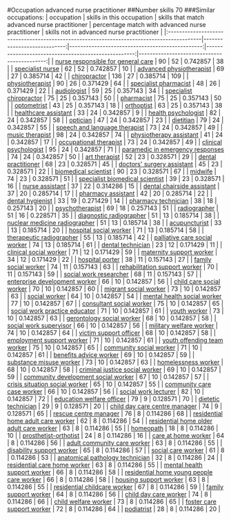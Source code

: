 #Occupation advanced nurse practitioner
##Number skills 70
###Similar occupations:
| occupation                                                                                |   skills in this occupation |   skills that match advanced nurse practitioner |   percentage match with advanced nurse practitioner |   skills not in advanced nurse practitioner |
|:------------------------------------------------------------------------------------------|----------------------------:|------------------------------------------------:|----------------------------------------------------:|--------------------------------------------:|
| [nurse responsible for general care](nurse_responsible_for_general_care.md)               |                          90 |                                              52 |                                            0.742857 |                                          38 |
| [specialist nurse](specialist_nurse.md)                                                   |                          62 |                                              52 |                                            0.742857 |                                          10 |
| [advanced physiotherapist](advanced_physiotherapist.md)                                   |                          69 |                                              27 |                                            0.385714 |                                          42 |
| [chiropractor](chiropractor.md)                                                           |                         136 |                                              27 |                                            0.385714 |                                         109 |
| [physiotherapist](physiotherapist.md)                                                     |                          90 |                                              26 |                                            0.371429 |                                          64 |
| [specialist pharmacist](specialist_pharmacist.md)                                         |                          48 |                                              26 |                                            0.371429 |                                          22 |
| [audiologist](audiologist.md)                                                             |                          59 |                                              25 |                                            0.357143 |                                          34 |
| [specialist chiropractor](specialist_chiropractor.md)                                     |                          75 |                                              25 |                                            0.357143 |                                          50 |
| [pharmacist](pharmacist.md)                                                               |                          75 |                                              25 |                                            0.357143 |                                          50 |
| [optometrist](optometrist.md)                                                             |                          43 |                                              25 |                                            0.357143 |                                          18 |
| [orthoptist](orthoptist.md)                                                               |                          63 |                                              25 |                                            0.357143 |                                          38 |
| [healthcare assistant](healthcare_assistant.md)                                           |                          33 |                                              24 |                                            0.342857 |                                           9 |
| [health psychologist](health_psychologist.md)                                             |                          82 |                                              24 |                                            0.342857 |                                          58 |
| [optician](optician.md)                                                                   |                          47 |                                              24 |                                            0.342857 |                                          23 |
| [dietitian](dietitian.md)                                                                 |                          79 |                                              24 |                                            0.342857 |                                          55 |
| [speech and language therapist](speech_and_language_therapist.md)                         |                          73 |                                              24 |                                            0.342857 |                                          49 |
| [music therapist](music_therapist.md)                                                     |                          98 |                                              24 |                                            0.342857 |                                          74 |
| [physiotherapy assistant](physiotherapy_assistant.md)                                     |                          41 |                                              24 |                                            0.342857 |                                          17 |
| [occupational therapist](occupational_therapist.md)                                       |                          73 |                                              24 |                                            0.342857 |                                          49 |
| [clinical psychologist](clinical_psychologist.md)                                         |                          95 |                                              24 |                                            0.342857 |                                          71 |
| [paramedic in emergency responses](paramedic_in_emergency_responses.md)                   |                          74 |                                              24 |                                            0.342857 |                                          50 |
| [art therapist](art_therapist.md)                                                         |                          52 |                                              23 |                                            0.328571 |                                          29 |
| [dental practitioner](dental_practitioner.md)                                             |                          68 |                                              23 |                                            0.328571 |                                          45 |
| [doctors' surgery assistant](doctors'_surgery_assistant.md)                               |                          45 |                                              23 |                                            0.328571 |                                          22 |
| [biomedical scientist](biomedical_scientist.md)                                           |                          90 |                                              23 |                                            0.328571 |                                          67 |
| [midwife](midwife.md)                                                                     |                          74 |                                              23 |                                            0.328571 |                                          51 |
| [specialist biomedical scientist](specialist_biomedical_scientist.md)                     |                          39 |                                              23 |                                            0.328571 |                                          16 |
| [nurse assistant](nurse_assistant.md)                                                     |                          37 |                                              22 |                                            0.314286 |                                          15 |
| [dental chairside assistant](dental_chairside_assistant.md)                               |                          37 |                                              20 |                                            0.285714 |                                          17 |
| [pharmacy assistant](pharmacy_assistant.md)                                               |                          42 |                                              20 |                                            0.285714 |                                          22 |
| [dental hygienist](dental_hygienist.md)                                                   |                          33 |                                              19 |                                            0.271429 |                                          14 |
| [pharmacy technician](pharmacy_technician.md)                                             |                          38 |                                              18 |                                            0.257143 |                                          20 |
| [psychotherapist](psychotherapist.md)                                                     |                          69 |                                              18 |                                            0.257143 |                                          51 |
| [radiographer](radiographer.md)                                                           |                          51 |                                              16 |                                            0.228571 |                                          35 |
| [diagnostic radiographer](diagnostic_radiographer.md)                                     |                          51 |                                              13 |                                            0.185714 |                                          38 |
| [nuclear medicine radiographer](nuclear_medicine_radiographer.md)                         |                          51 |                                              13 |                                            0.185714 |                                          38 |
| [acupuncturist](acupuncturist.md)                                                         |                          33 |                                              13 |                                            0.185714 |                                          20 |
| [hospital social worker](hospital_social_worker.md)                                       |                          71 |                                              13 |                                            0.185714 |                                          58 |
| [therapeutic radiographer](therapeutic_radiographer.md)                                   |                          55 |                                              13 |                                            0.185714 |                                          42 |
| [palliative care social worker](palliative_care_social_worker.md)                         |                          74 |                                              13 |                                            0.185714 |                                          61 |
| [dental technician](dental_technician.md)                                                 |                          23 |                                              12 |                                            0.171429 |                                          11 |
| [clinical social worker](clinical_social_worker.md)                                       |                          71 |                                              12 |                                            0.171429 |                                          59 |
| [maternity support worker](maternity_support_worker.md)                                   |                          34 |                                              12 |                                            0.171429 |                                          22 |
| [hospital porter](hospital_porter.md)                                                     |                          38 |                                              11 |                                            0.157143 |                                          27 |
| [family social worker](family_social_worker.md)                                           |                          74 |                                              11 |                                            0.157143 |                                          63 |
| [rehabilitation support worker](rehabilitation_support_worker.md)                         |                          70 |                                              11 |                                            0.157143 |                                          59 |
| [social work researcher](social_work_researcher.md)                                       |                          68 |                                              11 |                                            0.157143 |                                          57 |
| [enterprise development worker](enterprise_development_worker.md)                         |                          66 |                                              10 |                                            0.142857 |                                          56 |
| [child care social worker](child_care_social_worker.md)                                   |                          70 |                                              10 |                                            0.142857 |                                          60 |
| [migrant social worker](migrant_social_worker.md)                                         |                          73 |                                              10 |                                            0.142857 |                                          63 |
| [social worker](social_worker.md)                                                         |                          64 |                                              10 |                                            0.142857 |                                          54 |
| [mental health social worker](mental_health_social_worker.md)                             |                          77 |                                              10 |                                            0.142857 |                                          67 |
| [consultant social worker](consultant_social_worker.md)                                   |                          75 |                                              10 |                                            0.142857 |                                          65 |
| [social work practice educator](social_work_practice_educator.md)                         |                          71 |                                              10 |                                            0.142857 |                                          61 |
| [youth worker](youth_worker.md)                                                           |                          73 |                                              10 |                                            0.142857 |                                          63 |
| [gerontology social worker](gerontology_social_worker.md)                                 |                          68 |                                              10 |                                            0.142857 |                                          58 |
| [social work supervisor](social_work_supervisor.md)                                       |                          66 |                                              10 |                                            0.142857 |                                          56 |
| [military welfare worker](military_welfare_worker.md)                                     |                          74 |                                              10 |                                            0.142857 |                                          64 |
| [victim support officer](victim_support_officer.md)                                       |                          68 |                                              10 |                                            0.142857 |                                          58 |
| [employment support worker](employment_support_worker.md)                                 |                          71 |                                              10 |                                            0.142857 |                                          61 |
| [youth offending team worker](youth_offending_team_worker.md)                             |                          75 |                                              10 |                                            0.142857 |                                          65 |
| [community social worker](community_social_worker.md)                                     |                          71 |                                              10 |                                            0.142857 |                                          61 |
| [benefits advice worker](benefits_advice_worker.md)                                       |                          69 |                                              10 |                                            0.142857 |                                          59 |
| [substance misuse worker](substance_misuse_worker.md)                                     |                          73 |                                              10 |                                            0.142857 |                                          63 |
| [homelessness worker](homelessness_worker.md)                                             |                          68 |                                              10 |                                            0.142857 |                                          58 |
| [criminal justice social worker](criminal_justice_social_worker.md)                       |                          69 |                                              10 |                                            0.142857 |                                          59 |
| [community development social worker](community_development_social_worker.md)             |                          67 |                                              10 |                                            0.142857 |                                          57 |
| [crisis situation social worker](crisis_situation_social_worker.md)                       |                          65 |                                              10 |                                            0.142857 |                                          55 |
| [community care case worker](community_care_case_worker.md)                               |                          66 |                                              10 |                                            0.142857 |                                          56 |
| [social work lecturer](social_work_lecturer.md)                                           |                          82 |                                              10 |                                            0.142857 |                                          72 |
| [education welfare officer](education_welfare_officer.md)                                 |                          79 |                                               9 |                                            0.128571 |                                          70 |
| [dietetic technician](dietetic_technician.md)                                             |                          29 |                                               9 |                                            0.128571 |                                          20 |
| [child day care centre manager](child_day_care_centre_manager.md)                         |                          74 |                                               9 |                                            0.128571 |                                          65 |
| [rescue centre manager](rescue_centre_manager.md)                                         |                          76 |                                               8 |                                            0.114286 |                                          68 |
| [residential home adult care worker](residential_home_adult_care_worker.md)               |                          62 |                                               8 |                                            0.114286 |                                          54 |
| [residential home older adult care worker](residential_home_older_adult_care_worker.md)   |                          63 |                                               8 |                                            0.114286 |                                          55 |
| [homeopath](homeopath.md)                                                                 |                          18 |                                               8 |                                            0.114286 |                                          10 |
| [prosthetist-orthotist](prosthetist-orthotist.md)                                         |                          24 |                                               8 |                                            0.114286 |                                          16 |
| [care at home worker](care_at_home_worker.md)                                             |                          64 |                                               8 |                                            0.114286 |                                          56 |
| [adult community care worker](adult_community_care_worker.md)                             |                          63 |                                               8 |                                            0.114286 |                                          55 |
| [disability support worker](disability_support_worker.md)                                 |                          65 |                                               8 |                                            0.114286 |                                          57 |
| [social care worker](social_care_worker.md)                                               |                          61 |                                               8 |                                            0.114286 |                                          53 |
| [anatomical pathology technician](anatomical_pathology_technician.md)                     |                          32 |                                               8 |                                            0.114286 |                                          24 |
| [residential care home worker](residential_care_home_worker.md)                           |                          63 |                                               8 |                                            0.114286 |                                          55 |
| [mental health support worker](mental_health_support_worker.md)                           |                          66 |                                               8 |                                            0.114286 |                                          58 |
| [residential home young people care worker](residential_home_young_people_care_worker.md) |                          66 |                                               8 |                                            0.114286 |                                          58 |
| [housing support worker](housing_support_worker.md)                                       |                          63 |                                               8 |                                            0.114286 |                                          55 |
| [residential childcare worker](residential_childcare_worker.md)                           |                          67 |                                               8 |                                            0.114286 |                                          59 |
| [family support worker](family_support_worker.md)                                         |                          64 |                                               8 |                                            0.114286 |                                          56 |
| [child day care worker](child_day_care_worker.md)                                         |                          74 |                                               8 |                                            0.114286 |                                          66 |
| [child welfare worker](child_welfare_worker.md)                                           |                          73 |                                               8 |                                            0.114286 |                                          65 |
| [foster care support worker](foster_care_support_worker.md)                               |                          72 |                                               8 |                                            0.114286 |                                          64 |
| [podiatrist](podiatrist.md)                                                               |                          28 |                                               8 |                                            0.114286 |                                          20 |
